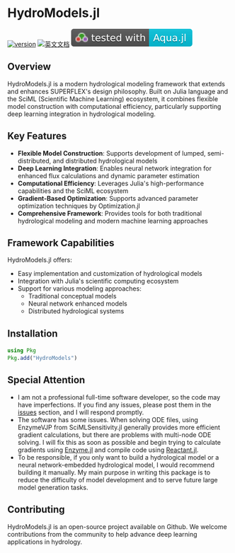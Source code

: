 # HydroModels.jl

[![version](https://docs.juliahub.com/HydroModels/version.svg)](https://juliahub.com/ui/Packages/General/HydroModels)
[![英文文档](https://img.shields.io/badge/docs-dev-blue.svg)](https://chooron.github.io/HydroModels.jl/dev/)
[![Aqua](https://raw.githubusercontent.com/JuliaTesting/Aqua.jl/master/badge.svg)](https://github.com/JuliaTesting/Aqua.jl)

## Overview

HydroModels.jl is a modern hydrological modeling framework that extends and enhances SUPERFLEX's design philosophy. Built on Julia language and the SciML (Scientific Machine Learning) ecosystem, it combines flexible model construction with computational efficiency, particularly supporting deep learning integration in hydrological modeling.

## Key Features

- **Flexible Model Construction**: Supports development of lumped, semi-distributed, and distributed hydrological models
- **Deep Learning Integration**: Enables neural network integration for enhanced flux calculations and dynamic parameter estimation
- **Computational Efficiency**: Leverages Julia's high-performance capabilities and the SciML ecosystem
- **Gradient-Based Optimization**: Supports advanced parameter optimization techniques by Optimization.jl
- **Comprehensive Framework**: Provides tools for both traditional hydrological modeling and modern machine learning approaches

## Framework Capabilities

HydroModels.jl offers:
- Easy implementation and customization of hydrological models
- Integration with Julia's scientific computing ecosystem
- Support for various modeling approaches:
  - Traditional conceptual models
  - Neural network enhanced models
  - Distributed hydrological systems

## Installation

```julia
using Pkg
Pkg.add("HydroModels")
```

## Special Attention

- I am not a professional full-time software developer, so the code may have imperfections. If you find any issues, please post them in the [issues](https://github.com/chooron/HydroModels.jl/issues) section, and I will respond promptly.
- The software has some issues. When solving ODE files, using EnzymeVJP from SciMLSensitivity.jl generally provides more efficient gradient calculations, but there are problems with multi-node ODE solving. I will fix this as soon as possible and begin trying to calculate gradients using [Enzyme.jl](https://github.com/EnzymeAD/Enzyme.jl) and compile code using [Reactant.jl](https://github.com/EnzymeAD/Reactant.jl).
- To be responsible, if you only want to build a hydrological model or a neural network-embedded hydrological model, I would recommend building it manually. My main purpose in writing this package is to reduce the difficulty of model development and to serve future large model generation tasks.

## Contributing

HydroModels.jl is an open-source project available on Github. We welcome contributions from the community to help advance deep learning applications in hydrology.
